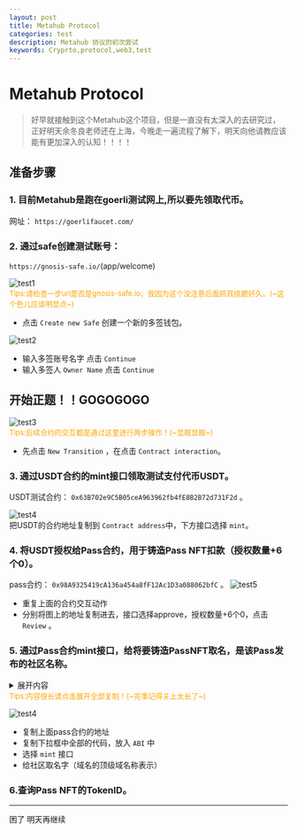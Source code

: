 ```yaml
---
layout: post
title: Metahub Protocol
categories: test
description: Metahub 协议的初次尝试
keywords: Cryprto,protocol,web3,test
---
```

# Metahub Protocol
>好早就接触到这个Metahub这个项目，但是一直没有太深入的去研究过，正好明天余冬良老师还在上海，今晚走一遍流程了解下，明天向他请教应该能有更加深入的认知！！！！

## 准备步骤
### 1. 目前Metahub是跑在goerli测试网上,所以要先领取代币。   
网址： `https://goerlifaucet.com/`

### 2. 通过safe创建测试账号：  
 `https://gnosis-safe.io/`(app/welcome)   

![test1](/images/test/2023.02.02/301c444505905b0d46a017dc291cb51.png)  
<font size=2 color=orange>Tips:请检查一步url是否是gnosis-safe.io，我因为这个没注意后面抓耳挠腮好久。(~这个色儿应该明显点~)
</font>  
* 点击 `Create new Safe` 创建一个新的多签钱包。  

![test2](/images/test/2023.02.02/b47b3b33115bad2d8b09755693ecafa.png)
* 输入多签账号名字 点击 `Continue`  
* 输入多签人 `Owner Name`  点击 `Continue`


## 开始正题！！GOGOGOGO  
![test3](/images/test/2023.02.02/230aa3da72c9a838ddba59f0aff8f05.png)  
<font size=2 color=orange>Tips:后续合约的交互都是通过这里进行两步操作！(~显眼显眼~)    
</font>  

*  先点击 `New Transition`  ，在点击 `Contract interaction`。
 
### 3. 通过USDT合约的mint接口领取测试支付代币USDT。   
 USDT测试合约： `0x63B702e9C5B05ceA963962fb4fE8B2B72d731F2d` 。  

 ![test4](/images/test/2023.02.02/7bbf0b044bcff7e402bdc7bd209c18a.png)    
 把USDT的合约地址复制到 `Contract address`中，下方接口选择 `mint`。    

 ### 4. 将USDT授权给Pass合约，用于铸造Pass NFT扣款（授权数量+6个0）。  
 pass合约： `0x98A9325419cA136a454a8fF12Ac1D3a088062bfC` 。 
 ![test5](/images/test/2023.02.02/e1a17873b917ef66108dfb12c2db884.png)
 * 重复上面的合约交互动作
 * 分别将图上的地址复制进去，接口选择approve，授权数量+6个0，点击 `Review` 。  

 ### 5. 通过Pass合约mint接口，给将要铸造PassNFT取名，是该Pass发布的社区名称。

<details>  
<summary>展开内容</summary>
<pre><code>
         [
            {
              "inputs": [
                {
                  "internalType": "string",
                  "name": "name_",
                  "type": "string"
                },
                {
                  "internalType": "string",
                  "name": "symbol_",
                  "type": "string"
                },
                {
                  "internalType": "uint256",
                  "name": "minDelay",
                  "type": "uint256"
                },
                {
                  "internalType": "contract IIdentityHub",
                  "name": "identityHub_",
                  "type": "address"
                },
                {
                  "internalType": "address",
                  "name": "safe_",
                  "type": "address"
                },
                {
                  "internalType": "address",
                  "name": "currency_",
                  "type": "address"
                },
                {
                  "internalType": "address",
                  "name": "metahubCoin_",
                  "type": "address"
                },
                {
                  "internalType": "address",
                  "name": "LPTreasury_",
                  "type": "address"
                },
                {
                  "internalType": "address",
                  "name": "alchemistTreasury_",
                  "type": "address"
                },
                {
                  "internalType": "address",
                  "name": "XTreasury_",
                  "type": "address"
                }
              ],
              "stateMutability": "nonpayable",
              "type": "constructor"
            },
            {
              "inputs": [],
              "name": "NotOwnerOrApproved",
              "type": "error"
            },
            {
              "inputs": [],
              "name": "SignatureExpired",
              "type": "error"
            },
            {
              "inputs": [],
              "name": "SignatureInvalid",
              "type": "error"
            },
            {
              "inputs": [],
              "name": "TokenTransferWhilePaused",
              "type": "error"
            },
            {
              "inputs": [],
              "name": "ZeroSpender",
              "type": "error"
            },
            {
              "anonymous": false,
              "inputs": [
                {
                  "indexed": true,
                  "internalType": "address",
                  "name": "owner",
                  "type": "address"
                },
                {
                  "indexed": true,
                  "internalType": "address",
                  "name": "approved",
                  "type": "address"
                },
                {
                  "indexed": true,
                  "internalType": "uint256",
                  "name": "tokenId",
                  "type": "uint256"
                }
              ],
              "name": "Approval",
              "type": "event"
            },
            {
              "anonymous": false,
              "inputs": [
                {
                  "indexed": true,
                  "internalType": "address",
                  "name": "owner",
                  "type": "address"
                },
                {
                  "indexed": true,
                  "internalType": "address",
                  "name": "operator",
                  "type": "address"
                },
                {
                  "indexed": false,
                  "internalType": "bool",
                  "name": "approved",
                  "type": "bool"
                }
              ],
              "name": "ApprovalForAll",
              "type": "event"
            },
            {
              "anonymous": false,
              "inputs": [
                {
                  "indexed": false,
                  "internalType": "address",
                  "name": "account",
                  "type": "address"
                }
              ],
              "name": "Paused",
              "type": "event"
            },
            {
              "anonymous": false,
              "inputs": [
                {
                  "indexed": true,
                  "internalType": "bytes32",
                  "name": "role",
                  "type": "bytes32"
                },
                {
                  "indexed": true,
                  "internalType": "bytes32",
                  "name": "previousAdminRole",
                  "type": "bytes32"
                },
                {
                  "indexed": true,
                  "internalType": "bytes32",
                  "name": "newAdminRole",
                  "type": "bytes32"
                }
              ],
              "name": "RoleAdminChanged",
              "type": "event"
            },
            {
              "anonymous": false,
              "inputs": [
                {
                  "indexed": true,
                  "internalType": "bytes32",
                  "name": "role",
                  "type": "bytes32"
                },
                {
                  "indexed": true,
                  "internalType": "address",
                  "name": "account",
                  "type": "address"
                },
                {
                  "indexed": true,
                  "internalType": "address",
                  "name": "sender",
                  "type": "address"
                }
              ],
              "name": "RoleGranted",
              "type": "event"
            },
            {
              "anonymous": false,
              "inputs": [
                {
                  "indexed": true,
                  "internalType": "bytes32",
                  "name": "role",
                  "type": "bytes32"
                },
                {
                  "indexed": true,
                  "internalType": "address",
                  "name": "account",
                  "type": "address"
                },
                {
                  "indexed": true,
                  "internalType": "address",
                  "name": "sender",
                  "type": "address"
                }
              ],
              "name": "RoleRevoked",
              "type": "event"
            },
            {
              "anonymous": false,
              "inputs": [
                {
                  "indexed": true,
                  "internalType": "address",
                  "name": "from",
                  "type": "address"
                },
                {
                  "indexed": true,
                  "internalType": "address",
                  "name": "to",
                  "type": "address"
                },
                {
                  "indexed": true,
                  "internalType": "uint256",
                  "name": "tokenId",
                  "type": "uint256"
                }
              ],
              "name": "Transfer",
              "type": "event"
            },
            {
              "anonymous": false,
              "inputs": [
                {
                  "indexed": false,
                  "internalType": "address",
                  "name": "account",
                  "type": "address"
                }
              ],
              "name": "Unpaused",
              "type": "event"
            },
            {
              "inputs": [],
              "name": "DEFAULT_ADMIN_ROLE",
              "outputs": [
                {
                  "internalType": "bytes32",
                  "name": "",
                  "type": "bytes32"
                }
              ],
              "stateMutability": "view",
              "type": "function"
            },
            {
              "inputs": [
                {
                  "internalType": "address",
                  "name": "to",
                  "type": "address"
                },
                {
                  "internalType": "uint256",
                  "name": "tokenId",
                  "type": "uint256"
                }
              ],
              "name": "approve",
              "outputs": [],
              "stateMutability": "nonpayable",
              "type": "function"
            },
            {
              "inputs": [
                {
                  "internalType": "address",
                  "name": "owner",
                  "type": "address"
                }
              ],
              "name": "balanceOf",
              "outputs": [
                {
                  "internalType": "uint256",
                  "name": "",
                  "type": "uint256"
                }
              ],
              "stateMutability": "view",
              "type": "function"
            },
            {
              "inputs": [
                {
                  "internalType": "uint256",
                  "name": "tokenId",
                  "type": "uint256"
                }
              ],
              "name": "bindTaxTokenId",
              "outputs": [],
              "stateMutability": "nonpayable",
              "type": "function"
            },
            {
              "inputs": [
                {
                  "internalType": "uint256",
                  "name": "tokenId",
                  "type": "uint256"
                }
              ],
              "name": "burn",
              "outputs": [],
              "stateMutability": "nonpayable",
              "type": "function"
            },
            {
              "inputs": [
                {
                  "internalType": "uint256",
                  "name": "tokenId",
                  "type": "uint256"
                },
                {
                  "components": [
                    {
                      "internalType": "uint8",
                      "name": "v",
                      "type": "uint8"
                    },
                    {
                      "internalType": "bytes32",
                      "name": "r",
                      "type": "bytes32"
                    },
                    {
                      "internalType": "bytes32",
                      "name": "s",
                      "type": "bytes32"
                    },
                    {
                      "internalType": "uint256",
                      "name": "deadline",
                      "type": "uint256"
                    }
                  ],
                  "internalType": "struct DataTypes.EIP712Signature",
                  "name": "sig",
                  "type": "tuple"
                }
              ],
              "name": "burnWithSig",
              "outputs": [],
              "stateMutability": "nonpayable",
              "type": "function"
            },
            {
              "inputs": [],
              "name": "cap",
              "outputs": [
                {
                  "internalType": "uint16",
                  "name": "",
                  "type": "uint16"
                }
              ],
              "stateMutability": "view",
              "type": "function"
            },
            {
              "inputs": [],
              "name": "currency",
              "outputs": [
                {
                  "internalType": "address",
                  "name": "",
                  "type": "address"
                }
              ],
              "stateMutability": "view",
              "type": "function"
            },
            {
              "inputs": [
                {
                  "internalType": "uint256",
                  "name": "tokenId",
                  "type": "uint256"
                }
              ],
              "name": "getApproved",
              "outputs": [
                {
                  "internalType": "address",
                  "name": "",
                  "type": "address"
                }
              ],
              "stateMutability": "view",
              "type": "function"
            },
            {
              "inputs": [],
              "name": "getDomainSeparator",
              "outputs": [
                {
                  "internalType": "bytes32",
                  "name": "",
                  "type": "bytes32"
                }
              ],
              "stateMutability": "view",
              "type": "function"
            },
            {
              "inputs": [
                {
                  "internalType": "bytes32",
                  "name": "role",
                  "type": "bytes32"
                }
              ],
              "name": "getRoleAdmin",
              "outputs": [
                {
                  "internalType": "bytes32",
                  "name": "",
                  "type": "bytes32"
                }
              ],
              "stateMutability": "view",
              "type": "function"
            },
            {
              "inputs": [
                {
                  "internalType": "bytes32",
                  "name": "role",
                  "type": "bytes32"
                },
                {
                  "internalType": "uint256",
                  "name": "index",
                  "type": "uint256"
                }
              ],
              "name": "getRoleMember",
              "outputs": [
                {
                  "internalType": "address",
                  "name": "",
                  "type": "address"
                }
              ],
              "stateMutability": "view",
              "type": "function"
            },
            {
              "inputs": [
                {
                  "internalType": "bytes32",
                  "name": "role",
                  "type": "bytes32"
                }
              ],
              "name": "getRoleMemberCount",
              "outputs": [
                {
                  "internalType": "uint256",
                  "name": "",
                  "type": "uint256"
                }
              ],
              "stateMutability": "view",
              "type": "function"
            },
            {
              "inputs": [
                {
                  "internalType": "int256",
                  "name": "sold",
                  "type": "int256"
                }
              ],
              "name": "getTargetSaleTime",
              "outputs": [
                {
                  "internalType": "int256",
                  "name": "",
                  "type": "int256"
                }
              ],
              "stateMutability": "view",
              "type": "function"
            },
            {
              "inputs": [
                {
                  "internalType": "int256",
                  "name": "timeSinceStart",
                  "type": "int256"
                },
                {
                  "internalType": "uint256",
                  "name": "sold",
                  "type": "uint256"
                }
              ],
              "name": "getVRGDAPrice",
              "outputs": [
                {
                  "internalType": "uint256",
                  "name": "",
                  "type": "uint256"
                }
              ],
              "stateMutability": "view",
              "type": "function"
            },
            {
              "inputs": [
                {
                  "internalType": "bytes32",
                  "name": "role",
                  "type": "bytes32"
                },
                {
                  "internalType": "address",
                  "name": "account",
                  "type": "address"
                }
              ],
              "name": "grantRole",
              "outputs": [],
              "stateMutability": "nonpayable",
              "type": "function"
            },
            {
              "inputs": [
                {
                  "internalType": "bytes32",
                  "name": "role",
                  "type": "bytes32"
                },
                {
                  "internalType": "address",
                  "name": "account",
                  "type": "address"
                }
              ],
              "name": "hasRole",
              "outputs": [
                {
                  "internalType": "bool",
                  "name": "",
                  "type": "bool"
                }
              ],
              "stateMutability": "view",
              "type": "function"
            },
            {
              "inputs": [],
              "name": "identityHub",
              "outputs": [
                {
                  "internalType": "contract IIdentityHub",
                  "name": "",
                  "type": "address"
                }
              ],
              "stateMutability": "view",
              "type": "function"
            },
            {
              "inputs": [
                {
                  "internalType": "address",
                  "name": "owner",
                  "type": "address"
                },
                {
                  "internalType": "address",
                  "name": "operator",
                  "type": "address"
                }
              ],
              "name": "isApprovedForAll",
              "outputs": [
                {
                  "internalType": "bool",
                  "name": "",
                  "type": "bool"
                }
              ],
              "stateMutability": "view",
              "type": "function"
            },
            {
              "inputs": [
                {
                  "internalType": "string",
                  "name": "name_",
                  "type": "string"
                }
              ],
              "name": "mint",
              "outputs": [
                {
                  "internalType": "uint256",
                  "name": "id",
                  "type": "uint256"
                }
              ],
              "stateMutability": "nonpayable",
              "type": "function"
            },
            {
              "inputs": [],
              "name": "mintMetaHubCoin",
              "outputs": [
                {
                  "internalType": "contract IMint",
                  "name": "metahubCoin",
                  "type": "address"
                },
                {
                  "internalType": "address",
                  "name": "LPTreasury",
                  "type": "address"
                },
                {
                  "internalType": "address",
                  "name": "alchemistTreasury",
                  "type": "address"
                },
                {
                  "internalType": "address",
                  "name": "XTreasury",
                  "type": "address"
                }
              ],
              "stateMutability": "view",
              "type": "function"
            },
            {
              "inputs": [
                {
                  "internalType": "uint256",
                  "name": "tokenId_",
                  "type": "uint256"
                }
              ],
              "name": "name",
              "outputs": [
                {
                  "internalType": "string",
                  "name": "output",
                  "type": "string"
                }
              ],
              "stateMutability": "view",
              "type": "function"
            },
            {
              "inputs": [],
              "name": "name",
              "outputs": [
                {
                  "internalType": "string",
                  "name": "",
                  "type": "string"
                }
              ],
              "stateMutability": "view",
              "type": "function"
            },
            {
              "inputs": [
                {
                  "internalType": "uint256",
                  "name": "tokenId",
                  "type": "uint256"
                }
              ],
              "name": "ownerOf",
              "outputs": [
                {
                  "internalType": "address",
                  "name": "",
                  "type": "address"
                }
              ],
              "stateMutability": "view",
              "type": "function"
            },
            {
              "inputs": [],
              "name": "pause",
              "outputs": [],
              "stateMutability": "nonpayable",
              "type": "function"
            },
            {
              "inputs": [],
              "name": "paused",
              "outputs": [
                {
                  "internalType": "bool",
                  "name": "",
                  "type": "bool"
                }
              ],
              "stateMutability": "view",
              "type": "function"
            },
            {
              "inputs": [
                {
                  "internalType": "address",
                  "name": "spender",
                  "type": "address"
                },
                {
                  "internalType": "uint256",
                  "name": "tokenId",
                  "type": "uint256"
                },
                {
                  "components": [
                    {
                      "internalType": "uint8",
                      "name": "v",
                      "type": "uint8"
                    },
                    {
                      "internalType": "bytes32",
                      "name": "r",
                      "type": "bytes32"
                    },
                    {
                      "internalType": "bytes32",
                      "name": "s",
                      "type": "bytes32"
                    },
                    {
                      "internalType": "uint256",
                      "name": "deadline",
                      "type": "uint256"
                    }
                  ],
                  "internalType": "struct DataTypes.EIP712Signature",
                  "name": "sig",
                  "type": "tuple"
                }
              ],
              "name": "permit",
              "outputs": [],
              "stateMutability": "nonpayable",
              "type": "function"
            },
            {
              "inputs": [
                {
                  "internalType": "address",
                  "name": "owner",
                  "type": "address"
                },
                {
                  "internalType": "address",
                  "name": "operator",
                  "type": "address"
                },
                {
                  "internalType": "bool",
                  "name": "approved",
                  "type": "bool"
                },
                {
                  "components": [
                    {
                      "internalType": "uint8",
                      "name": "v",
                      "type": "uint8"
                    },
                    {
                      "internalType": "bytes32",
                      "name": "r",
                      "type": "bytes32"
                    },
                    {
                      "internalType": "bytes32",
                      "name": "s",
                      "type": "bytes32"
                    },
                    {
                      "internalType": "uint256",
                      "name": "deadline",
                      "type": "uint256"
                    }
                  ],
                  "internalType": "struct DataTypes.EIP712Signature",
                  "name": "sig",
                  "type": "tuple"
                }
              ],
              "name": "permitForAll",
              "outputs": [],
              "stateMutability": "nonpayable",
              "type": "function"
            },
            {
              "inputs": [
                {
                  "internalType": "bytes32",
                  "name": "role",
                  "type": "bytes32"
                },
                {
                  "internalType": "address",
                  "name": "account",
                  "type": "address"
                }
              ],
              "name": "renounceRole",
              "outputs": [],
              "stateMutability": "nonpayable",
              "type": "function"
            },
            {
              "inputs": [
                {
                  "internalType": "bytes32",
                  "name": "role",
                  "type": "bytes32"
                },
                {
                  "internalType": "address",
                  "name": "account",
                  "type": "address"
                }
              ],
              "name": "revokeRole",
              "outputs": [],
              "stateMutability": "nonpayable",
              "type": "function"
            },
            {
              "inputs": [],
              "name": "safe",
              "outputs": [
                {
                  "internalType": "address",
                  "name": "",
                  "type": "address"
                }
              ],
              "stateMutability": "view",
              "type": "function"
            },
            {
              "inputs": [
                {
                  "internalType": "address",
                  "name": "from",
                  "type": "address"
                },
                {
                  "internalType": "address",
                  "name": "to",
                  "type": "address"
                },
                {
                  "internalType": "uint256",
                  "name": "tokenId",
                  "type": "uint256"
                }
              ],
              "name": "safeTransferFrom",
              "outputs": [],
              "stateMutability": "nonpayable",
              "type": "function"
            },
            {
              "inputs": [
                {
                  "internalType": "address",
                  "name": "from",
                  "type": "address"
                },
                {
                  "internalType": "address",
                  "name": "to",
                  "type": "address"
                },
                {
                  "internalType": "uint256",
                  "name": "tokenId",
                  "type": "uint256"
                },
                {
                  "internalType": "bytes",
                  "name": "data",
                  "type": "bytes"
                }
              ],
              "name": "safeTransferFrom",
              "outputs": [],
              "stateMutability": "nonpayable",
              "type": "function"
            },
            {
              "inputs": [
                {
                  "internalType": "address",
                  "name": "operator",
                  "type": "address"
                },
                {
                  "internalType": "bool",
                  "name": "approved",
                  "type": "bool"
                }
              ],
              "name": "setApprovalForAll",
              "outputs": [],
              "stateMutability": "nonpayable",
              "type": "function"
            },
            {
              "inputs": [
                {
                  "internalType": "contract ITaxHubBase",
                  "name": "newTaxHub",
                  "type": "address"
                }
              ],
              "name": "setTaxHub",
              "outputs": [],
              "stateMutability": "nonpayable",
              "type": "function"
            },
            {
              "inputs": [
                {
                  "internalType": "contract ITokenURIHubRender",
                  "name": "newTokenURIHub",
                  "type": "address"
                }
              ],
              "name": "setTokenURIHub",
              "outputs": [],
              "stateMutability": "nonpayable",
              "type": "function"
            },
            {
              "inputs": [
                {
                  "internalType": "address",
                  "name": "",
                  "type": "address"
                }
              ],
              "name": "sigNonces",
              "outputs": [
                {
                  "internalType": "uint256",
                  "name": "",
                  "type": "uint256"
                }
              ],
              "stateMutability": "view",
              "type": "function"
            },
            {
              "inputs": [],
              "name": "startTime",
              "outputs": [
                {
                  "internalType": "uint256",
                  "name": "",
                  "type": "uint256"
                }
              ],
              "stateMutability": "view",
              "type": "function"
            },
            {
              "inputs": [
                {
                  "internalType": "bytes4",
                  "name": "interfaceId",
                  "type": "bytes4"
                }
              ],
              "name": "supportsInterface",
              "outputs": [
                {
                  "internalType": "bool",
                  "name": "",
                  "type": "bool"
                }
              ],
              "stateMutability": "view",
              "type": "function"
            },
            {
              "inputs": [],
              "name": "symbol",
              "outputs": [
                {
                  "internalType": "string",
                  "name": "",
                  "type": "string"
                }
              ],
              "stateMutability": "view",
              "type": "function"
            },
            {
              "inputs": [],
              "name": "targetPrice",
              "outputs": [
                {
                  "internalType": "int256",
                  "name": "",
                  "type": "int256"
                }
              ],
              "stateMutability": "view",
              "type": "function"
            },
            {
              "inputs": [],
              "name": "taxHub",
              "outputs": [
                {
                  "internalType": "contract ITaxHubBase",
                  "name": "",
                  "type": "address"
                }
              ],
              "stateMutability": "view",
              "type": "function"
            },
            {
              "inputs": [],
              "name": "taxTokenId",
              "outputs": [
                {
                  "internalType": "uint256",
                  "name": "",
                  "type": "uint256"
                }
              ],
              "stateMutability": "view",
              "type": "function"
            },
            {
              "inputs": [],
              "name": "timelock",
              "outputs": [
                {
                  "internalType": "contract TimelockController",
                  "name": "",
                  "type": "address"
                }
              ],
              "stateMutability": "view",
              "type": "function"
            },
            {
              "inputs": [
                {
                  "internalType": "uint256",
                  "name": "index",
                  "type": "uint256"
                }
              ],
              "name": "tokenByIndex",
              "outputs": [
                {
                  "internalType": "uint256",
                  "name": "",
                  "type": "uint256"
                }
              ],
              "stateMutability": "view",
              "type": "function"
            },
            {
              "inputs": [
                {
                  "internalType": "bytes32",
                  "name": "nameBytes32",
                  "type": "bytes32"
                }
              ],
              "name": "tokenIdByNameBytes32",
              "outputs": [
                {
                  "internalType": "uint256",
                  "name": "",
                  "type": "uint256"
                }
              ],
              "stateMutability": "view",
              "type": "function"
            },
            {
              "inputs": [
                {
                  "internalType": "string",
                  "name": "name_",
                  "type": "string"
                }
              ],
              "name": "tokenIdOf",
              "outputs": [
                {
                  "internalType": "uint256",
                  "name": "",
                  "type": "uint256"
                }
              ],
              "stateMutability": "view",
              "type": "function"
            },
            {
              "inputs": [
                {
                  "internalType": "address",
                  "name": "owner",
                  "type": "address"
                },
                {
                  "internalType": "uint256",
                  "name": "index",
                  "type": "uint256"
                }
              ],
              "name": "tokenOfOwnerByIndex",
              "outputs": [
                {
                  "internalType": "uint256",
                  "name": "",
                  "type": "uint256"
                }
              ],
              "stateMutability": "view",
              "type": "function"
            },
            {
              "inputs": [
                {
                  "internalType": "uint256",
                  "name": "tokenId",
                  "type": "uint256"
                }
              ],
              "name": "tokenURI",
              "outputs": [
                {
                  "internalType": "string",
                  "name": "output",
                  "type": "string"
                }
              ],
              "stateMutability": "view",
              "type": "function"
            },
            {
              "inputs": [
                {
                  "internalType": "string",
                  "name": "name_",
                  "type": "string"
                }
              ],
              "name": "tokenURIByName",
              "outputs": [
                {
                  "internalType": "string",
                  "name": "output",
                  "type": "string"
                }
              ],
              "stateMutability": "view",
              "type": "function"
            },
            {
              "inputs": [],
              "name": "tokenURIHub",
              "outputs": [
                {
                  "internalType": "contract ITokenURIHubRender",
                  "name": "",
                  "type": "address"
                }
              ],
              "stateMutability": "view",
              "type": "function"
            },
            {
              "inputs": [],
              "name": "totalSupply",
              "outputs": [
                {
                  "internalType": "uint256",
                  "name": "",
                  "type": "uint256"
                }
              ],
              "stateMutability": "view",
              "type": "function"
            },
            {
              "inputs": [
                {
                  "internalType": "address",
                  "name": "from",
                  "type": "address"
                },
                {
                  "internalType": "address",
                  "name": "to",
                  "type": "address"
                },
                {
                  "internalType": "uint256",
                  "name": "tokenId",
                  "type": "uint256"
                }
              ],
              "name": "transferFrom",
              "outputs": [],
              "stateMutability": "nonpayable",
              "type": "function"
            },
            {
              "inputs": [
                {
                  "internalType": "bytes32",
                  "name": "role",
                  "type": "bytes32"
                },
                {
                  "internalType": "bytes32",
                  "name": "adminRole",
                  "type": "bytes32"
                }
              ],
              "name": "transferRoleAdmin",
              "outputs": [],
              "stateMutability": "nonpayable",
              "type": "function"
            },
            {
              "inputs": [],
              "name": "unpause",
              "outputs": [],
              "stateMutability": "nonpayable",
              "type": "function"
            }
          ]
</code></pre>
</details>
<font size=2 color=orange>Tips:内容很长请点击展开全部复制！(~完事记得关上太长了~)    
</font>  

![test4](/images/test/2023.02.02/348e72adf39397ce050096aa470f4dc.png)   
* 复制上面pass合约的地址
* 复制下拉框中全部的代码，放入 `ABI` 中
* 选择 `mint` 接口
* 给社区取名字（域名的顶级域名称表示）  
### 6.查询Pass NFT的TokenID。
---
困了 明天再继续
